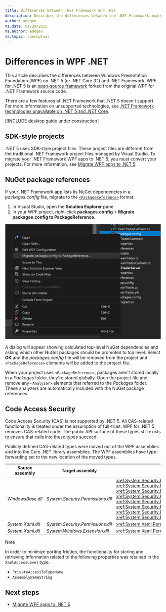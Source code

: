 ```yaml
---
title: Differences between .NET Framework and .NET
description: Describes the differences between the .NET Framework implementation of Windows Presentation Foundation (WPF) and .NET WPF. When migrating your app, you should consider these incompatibilities.
author: adegeo
ms.date: 01/29/2021
ms.author: adegeo
ms.topic: conceptual
---
```


# Differences in WPF .NET

This article describes the differences between Windows Presentation Foundation (WPF) on .NET 5 (or .NET Core 3.1) and .NET Framework. WPF for .NET 5 is an [open-source framework](https://github.com/dotnet/wpf) forked from the original WPF for .NET Framework source code.

There are a few features of .NET Framework that .NET 5 doesn't support. For more information on unsupported technologies, see [.NET Framework technologies unavailable on .NET 5 and .NET Core](/dotnet/core/porting/net-framework-tech-unavailable).

[!INCLUDE [desktop guide under construction](../../includes/desktop-guide-preview-note.md)]

## SDK-style projects

.NET 5 uses SDK-style project files. These project files are different from the traditional .NET Framework project files managed by Visual Studio. To migrate your .NET Framework WPF apps to .NET 5, you must convert your projects. For more information, see [Migrate WPF apps to .NET 5](convert-project-from-net-framework.md).

## NuGet package references

If your .NET Framework app lists its NuGet dependencies in a *packages.config* file, migrate to the [`<PackageReference>`](/nuget/consume-packages/package-references-in-project-files) format:

1. In Visual Studio, open the **Solution Explorer** pane.
1. In your WPF project, right-click **packages.config** > **Migrate packages.config to PackageReference**.

![Upgrading to PackageReference](media/differences-from-net-framework/package-reference-migration.png)

A dialog will appear showing calculated top-level NuGet dependencies and asking which other NuGet packages should be promoted to top level. Select **OK** and the *packages.config* file will be removed from the project and `<PackageReference>` elements will be added to the project file.

When your project uses `<PackageReference>`, packages aren't stored locally in a *Packages* folder, they're stored globally. Open the project file and remove any `<Analyzer>` elements that referred to the *Packages* folder. These analyzers are automatically included with the NuGet package references.

## Code Access Security

Code Access Security (CAS) is not supported by .NET 5. All CAS-related functionality is treated under the assumption of full-trust. WPF for .NET 5 removes CAS-related code. The public API surface of these types still exists to ensure that calls into these types succeed.

Publicly defined CAS-related types were moved out of the WPF assemblies and into the Core .NET library assemblies. The WPF assemblies have type-forwarding set to the new location of the moved types.

| Source assembly | Target assembly | Type                |
| --------------- | --------------- | ------------------- |
| *WindowsBase.dll* | *System.Security.Permissions.dll* | <xref:System.Security.Permissions.MediaPermission> <br /> <xref:System.Security.Permissions.MediaPermissionAttribute> <br /> <xref:System.Security.Permissions.MediaPermissionAudio> <br /> <xref:System.Security.Permissions.MediaPermissionImage> <br /> <xref:System.Security.Permissions.MediaPermissionVideo> <br /> <xref:System.Security.Permissions.WebBrowserPermission> <br /> <xref:System.Security.Permissions.WebBrowserPermissionAttribute> <br /> <xref:System.Security.Permissions.WebBrowserPermissionLevel> |
| *System.Xaml.dll* | *System.Security.Permissions.dll* | <xref:System.Xaml.Permissions.XamlLoadPermission> |
| *System.Xaml.dll* | *System.Windows.Extension.dll*    | <xref:System.Xaml.Permissions.XamlAccessLevel><br/> |

> [!NOTE]
> In order to minimize porting friction, the functionality for storing and retrieving information related to the following properties was retained in the `XamlAccessLevel` type.
>
> - `PrivateAccessToTypeName`
> - `AssemblyNameString`

## Next steps

- [Migrate WPF apps to .NET 5](convert-project-from-net-framework.md)
